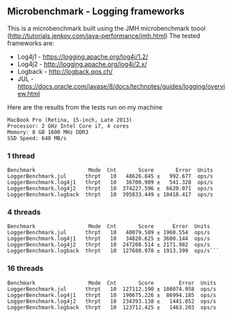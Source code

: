 Microbenchmark - Logging frameworks
-----------------------------------

This is a microbenchmark built using the JMH microbenchmark toool (http://tutorials.jenkov.com/java-performance/jmh.html)
The tested frameworks are:

 * Log4j1 - https://logging.apache.org/log4j/1.2/
 * Log4j2 - http://logging.apache.org/log4j/2.x/
 * Logback - http://logback.qos.ch/
 * JUL - https://docs.oracle.com/javase/8/docs/technotes/guides/logging/overview.html

Here are the results from the tests run on my machine

```
MacBook Pro (Retina, 15-inch, Late 2013)
Processor: 2 GHz Intel Core i7, 4 cores
Memory: 8 GB 1600 MHz DDR3
SSD Speed: 640 MB/s
```

### 1 thread
```
Benchmark                 Mode  Cnt       Score       Error  Units
LoggerBenchmark.jul      thrpt   10   48626.845 ±   992.677  ops/s
LoggerBenchmark.log4j1   thrpt   10   36700.909 ±   541.328  ops/s
LoggerBenchmark.log4j2   thrpt   10  374227.596 ±  6620.071  ops/s
LoggerBenchmark.logback  thrpt   10  395833.449 ± 10418.417  ops/s
```

### 4 threads
```
Benchmark                 Mode  Cnt       Score      Error  Units
LoggerBenchmark.jul      thrpt   10   40079.589 ± 1960.554  ops/s
LoggerBenchmark.log4j1   thrpt   10   34820.625 ± 3600.144  ops/s
LoggerBenchmark.log4j2   thrpt   10  247208.514 ± 2171.982  ops/s
LoggerBenchmark.logback  thrpt   10  127680.978 ± 1913.399  ops/s```
```

### 16 threads
```
Benchmark                 Mode  Cnt       Score        Error  Units
LoggerBenchmark.jul      thrpt   10  127112.190 ± 108074.958  ops/s
LoggerBenchmark.log4j1   thrpt   10  190675.226 ±  86994.185  ops/s
LoggerBenchmark.log4j2   thrpt   10  234393.138 ±   1441.052  ops/s
LoggerBenchmark.logback  thrpt   10  123712.425 ±   1463.203  ops/s
```
